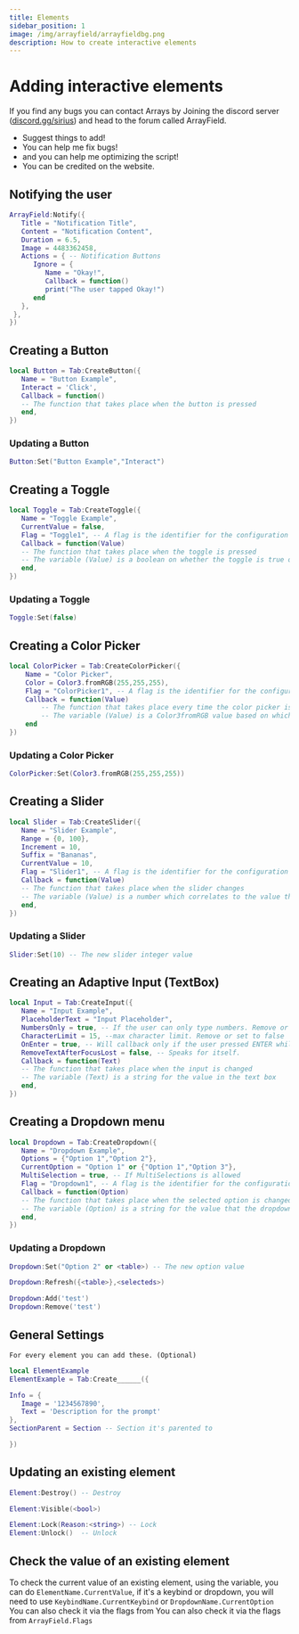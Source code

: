 ```yaml
---
title: Elements
sidebar_position: 1
image: /img/arrayfield/arrayfieldbg.png
description: How to create interactive elements
---
```


# Adding interactive elements

If you find any bugs you can contact Arrays by Joining the discord server ([discord.gg/sirius](discord.gg/sirius)) and head to the forum called ArrayField.

- Suggest things to add!
- You can help me fix bugs!
- and you can help me optimizing the script!
- You can be credited on the website.

## Notifying the user

```lua title="A new notification system is coming soon"
ArrayField:Notify({
   Title = "Notification Title",
   Content = "Notification Content",
   Duration = 6.5,
   Image = 4483362458,
   Actions = { -- Notification Buttons
      Ignore = {
         Name = "Okay!",
         Callback = function()
         print("The user tapped Okay!")
      end
   },
 },
})
```

## Creating a Button

```lua
local Button = Tab:CreateButton({
   Name = "Button Example",
   Interact = 'Click',
   Callback = function()
   -- The function that takes place when the button is pressed
   end,
})
```

### Updating a Button

```lua
Button:Set("Button Example","Interact")
```

## Creating a Toggle

```lua
local Toggle = Tab:CreateToggle({
   Name = "Toggle Example",
   CurrentValue = false,
   Flag = "Toggle1", -- A flag is the identifier for the configuration file, make sure every element has a different flag if you're using configuration saving to ensure no overlaps
   Callback = function(Value)
   -- The function that takes place when the toggle is pressed
   -- The variable (Value) is a boolean on whether the toggle is true or false
   end,
})
```

### Updating a Toggle

```lua
Toggle:Set(false)
```

## Creating a Color Picker

```lua
local ColorPicker = Tab:CreateColorPicker({
    Name = "Color Picker",
    Color = Color3.fromRGB(255,255,255),
    Flag = "ColorPicker1", -- A flag is the identifier for the configuration file, make sure every element has a different flag if you're using configuration saving to ensure no overlaps
    Callback = function(Value)
        -- The function that takes place every time the color picker is moved/changed
        -- The variable (Value) is a Color3fromRGB value based on which color is selected
    end
})
```

### Updating a Color Picker

```lua
ColorPicker:Set(Color3.fromRGB(255,255,255))
```

## Creating a Slider

```lua
local Slider = Tab:CreateSlider({
   Name = "Slider Example",
   Range = {0, 100},
   Increment = 10,
   Suffix = "Bananas",
   CurrentValue = 10,
   Flag = "Slider1", -- A flag is the identifier for the configuration file, make sure every element has a different flag if you're using configuration saving to ensure no overlaps
   Callback = function(Value)
   -- The function that takes place when the slider changes
   -- The variable (Value) is a number which correlates to the value the slider is currently at
   end,
})
```

### Updating a Slider

```lua
Slider:Set(10) -- The new slider integer value
```

## Creating an Adaptive Input (TextBox)

```lua
local Input = Tab:CreateInput({
   Name = "Input Example",
   PlaceholderText = "Input Placeholder",
   NumbersOnly = true, -- If the user can only type numbers. Remove or set to false if none.
   CharacterLimit = 15, --max character limit. Remove or set to false
   OnEnter = true, -- Will callback only if the user pressed ENTER while being focused on the the box.
   RemoveTextAfterFocusLost = false, -- Speaks for itself.
   Callback = function(Text)
   -- The function that takes place when the input is changed
   -- The variable (Text) is a string for the value in the text box
   end,
})
```

## Creating a Dropdown menu

```lua
local Dropdown = Tab:CreateDropdown({
   Name = "Dropdown Example",
   Options = {"Option 1","Option 2"},
   CurrentOption = "Option 1" or {"Option 1","Option 3"},
   MultiSelection = true, -- If MultiSelections is allowed
   Flag = "Dropdown1", -- A flag is the identifier for the configuration file, make sure every element has a different flag if you're using configuration saving to ensure no overlaps
   Callback = function(Option)
   -- The function that takes place when the selected option is changed
   -- The variable (Option) is a string for the value that the dropdown was changed to
   end,
})
```

### Updating a Dropdown

```lua
Dropdown:Set("Option 2" or <table>) -- The new option value

Dropdown:Refresh({<table>},<selecteds>)

Dropdown:Add('test')
Dropdown:Remove('test')
```

## General Settings

`For every element you can add these. (Optional)`

```lua
local ElementExample
ElementExample = Tab:Create______({

Info = {
   Image = '1234567890',
   Text = 'Description for the prompt'
},
SectionParent = Section -- Section it's parented to

})
```

## Updating an existing element

```lua
Element:Destroy() -- Destroy

Element:Visible(<bool>)

Element:Lock(Reason:<string>) -- Lock
Element:Unlock()  -- Unlock
```

## Check the value of an existing element

To check the current value of an existing element, using the variable, you can do `ElementName.CurrentValue`, if it's a keybind or dropdown, you will need to use `KeybindName.CurrentKeybind` or `DropdownName.CurrentOption`
You can also check it via the flags from You can also check it via the flags from `ArrayField.Flags`
